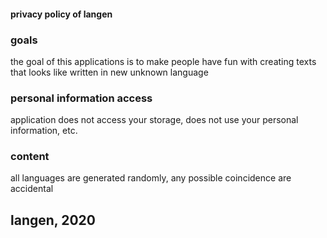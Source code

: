 #### privacy policy of langen


### goals
the goal of this applications is to make people have fun with creating texts that looks like written in new unknown language

### personal information access
application does not access your storage, does not use your personal information, etc.

### content
all languages are generated randomly, any possible coincidence are accidental


## langen, 2020